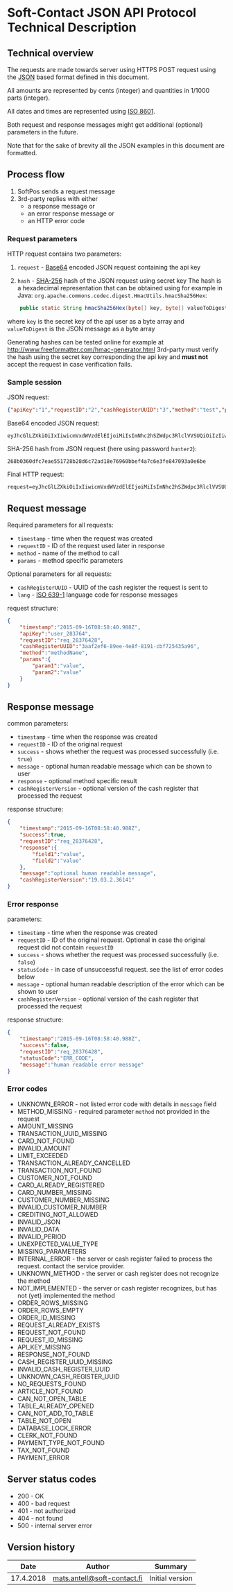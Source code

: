 # Soft-Contact JSON API Protocol Technical Description

## Technical overview

The requests are made towards server using HTTPS POST request using the [JSON](https://en.wikipedia.org/wiki/JSON) based format defined in this document.
 
All amounts are represented by cents (integer) and quantities in 1/1000 parts (integer).

All dates and times are represented using [ISO 8601](https://en.wikipedia.org/wiki/ISO_8601).

Both request and response messages might get additional (optional) parameters in the future.

Note that for the sake of brevity all the JSON examples in this document are formatted.

## Process flow

1. SoftPos sends a request message
2. 3rd-party replies with either 
   * a response message or
   * an error response message or 
   * an HTTP error code

### Request parameters

HTTP request contains two parameters:

1. `request` - [Base64](https://en.wikipedia.org/wiki/Base64) encoded JSON request containing the api key

2. `hash` - [SHA-256](https://en.wikipedia.org/wiki/SHA-256) hash of the JSON request using secret key
The hash is a hexadecimal representation that can be obtained using 
for example in Java: `org.apache.commons.codec.digest.HmacUtils.hmacSha256Hex`:
```java
    public static String hmacSha256Hex(byte[] key, byte[] valueToDigest)
```
where `key` is the secret key of the api user as a byte array and `valueToDigest` is the JSON message as a byte array
    
Generating hashes can be tested online for example at http://www.freeformatter.com/hmac-generator.html 
3rd-party must verify the hash using the secret key corresponding the api key and **must not** accept the request
in case verification fails.

### Sample session

JSON request:

```json
{"apiKey":"1","requestID":"2","cashRegisterUUID":"3","method":"test","params":{"param1":"value"}}
```

Base64 encoded JSON request:

```
eyJhcGlLZXkiOiIxIiwicmVxdWVzdElEIjoiMiIsImNhc2hSZWdpc3RlclVVSUQiOiIzIiwibWV0aG9kIjoidGVzdCIsInBhcmFtcyI6eyJwYXJhbTEiOiJ2YWx1ZSJ9fQ==
```

SHA-256 hash from JSON request (here using password `hunter2`):

```
268b0360dfc7eae551728b28d6c72ad18e76960bbef4a7c6e3fe847093a0e6be
```

Final HTTP request:

```
request=eyJhcGlLZXkiOiIxIiwicmVxdWVzdElEIjoiMiIsImNhc2hSZWdpc3RlclVVSUQiOiIzIiwibWV0aG9kIjoidGVzdCIsInBhcmFtcyI6eyJwYXJhbTEiOiJ2YWx1ZSJ9fQ==&hash=268b0360dfc7eae551728b28d6c72ad18e76960bbef4a7c6e3fe847093a0e6be
```

## Request message
 
Required parameters for all requests:

* `timestamp` - time when the request was created
* `requestID` - ID of the request used later in response
* `method` - name of the method to call
* `params` - method specific parameters

Optional parameters for all requests:

* `cashRegisterUUID` - UUID of the cash register the request is sent to  
* `lang` - [ISO 639-1](https://en.wikipedia.org/wiki/ISO_639-1) language code for response messages

request structure:

```json
{
    "timestamp":"2015-09-16T08:58:40.988Z",
    "apiKey":"user_283764",
    "requestID":"req_28376428",
    "cashRegisterUUID":"3aaf2ef6-89ee-4e8f-8191-cbf725435a96",
    "method":"methodName",
    "params":{
        "param1":"value",
        "param2":"value"
    }
}
```

## Response message 

common parameters:

* `timestamp` - time when the response was created
* `requestID` - ID of the original request 
* `success` - shows whether the request was processed successfully (i.e. `true`)
* `message` - optional human readable message which can be shown to user
* `response` - optional method specific result
* `cashRegisterVersion` - optional version of the cash register that processed the request

response structure:

```json
{
    "timestamp":"2015-09-16T08:58:40.988Z",
    "success":true,
    "requestID":"req_28376428",
    "response":{
        "field1":"value",
        "field2":"value"
    },
    "message":"optional human readable message",
    "cashRegisterVersion":"19.03.2.36141"
}
```

### Error response 
 
parameters:

* `timestamp` - time when the response was created
* `requestID` - ID of the original request. Optional in case the original request did not contain `requestID`
* `success` - shows whether the request was processed successfully (i.e. `false`)
* `statusCode` - in case of unsuccessful request. see the list of error codes below
* `message` - optional human readable description of the error which can be shown to user
* `cashRegisterVersion` - optional version of the cash register that processed the request

response structure:

```json
{
    "timestamp":"2015-09-16T08:58:40.988Z",
    "success":false,
    "requestID":"req_28376428",
    "statusCode":"ERR_CODE",
    "message":"human readable error message"
}
```    
    
### Error codes

* UNKNOWN_ERROR - not listed error code with details in `message` field
* METHOD_MISSING - required parameter `method` not provided in the request
* AMOUNT_MISSING
* TRANSACTION_UUID_MISSING
* CARD_NOT_FOUND
* INVALID_AMOUNT
* LIMIT_EXCEEDED
* TRANSACTION_ALREADY_CANCELLED
* TRANSACTION_NOT_FOUND
* CUSTOMER_NOT_FOUND
* CARD_ALREADY_REGISTERED
* CARD_NUMBER_MISSING
* CUSTOMER_NUMBER_MISSING
* INVALID_CUSTOMER_NUMBER
* CREDITING_NOT_ALLOWED
* INVALID_JSON
* INVALID_DATA
* INVALID_PERIOD
* UNEXPECTED_VALUE_TYPE
* MISSING_PARAMETERS
* INTERNAL_ERROR - the server or cash register failed to process the request. contact the service provider.
* UNKNOWN_METHOD - the server or cash register does not recognize the method
* NOT_IMPLEMENTED - the server or cash register recognizes, but has not (yet) implemented the method
* ORDER_ROWS_MISSING
* ORDER_ROWS_EMPTY
* ORDER_ID_MISSING
* REQUEST_ALREADY_EXISTS
* REQUEST_NOT_FOUND
* REQUEST_ID_MISSING
* API_KEY_MISSING
* RESPONSE_NOT_FOUND
* CASH_REGISTER_UUID_MISSING
* INVALID_CASH_REGISTER_UUID
* UNKNOWN_CASH_REGISTER_UUID
* NO_REQUESTS_FOUND
* ARTICLE_NOT_FOUND
* CAN_NOT_OPEN_TABLE
* TABLE_ALREADY_OPENED
* CAN_NOT_ADD_TO_TABLE
* TABLE_NOT_OPEN
* DATABASE_LOCK_ERROR
* CLERK_NOT_FOUND
* PAYMENT_TYPE_NOT_FOUND
* TAX_NOT_FOUND
* PAYMENT_ERROR
    
## Server status codes 

* 200 - OK
* 400 - bad request
* 401 - not authorized
* 404 - not found
* 500 - internal server error    

## Version history

| Date        | Author                            | Summary                      |
| ----------- | --------------------------------- | ---------------------------- |
| 17.4.2018  | mats.antell@soft-contact.fi       | Initial version              |

